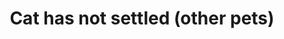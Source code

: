 ---
title: Cat has not settled (other pets)
order: 4
links:
  - text: "Getting another cat (Web)"
    url: "https://www.cats.org.uk/help-and-advice/cats-and-your-family/other-cats"
  - text: "How to keep harmony with other cats in the house (Youtube)"
    url: "https://youtu.be/55pmHeYwN4s?si=CgGcsaO5iSWI5TTk"
  - text: "Introducing dogs and other pets to cats (Web)"
    url: "https://www.cats.org.uk/help-and-advice/cats-and-your-family/dogs-and-other-pets"
  - text: "Introducing cats to other cats or kittens (Web)"
    url: "https://www.cats.org.uk/help-and-advice/cat-behaviour/introducing-cats"
  - text: "How to introduce cats to dogs in the house (Youtube)"
    url: "https://www.youtube.com/watch?v=XTRjCFm2tUE"
---